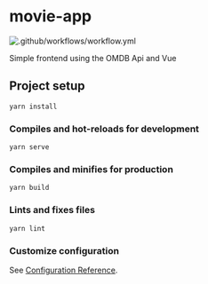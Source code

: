 # movie-app

![.github/workflows/workflow.yml](https://github.com/KenMwaura1/movie-app/workflows/.github/workflows/workflow.yml/badge.svg?branch=master)

Simple frontend using the OMDB Api and Vue

## Project setup

```
yarn install
```

### Compiles and hot-reloads for development

```
yarn serve
```

### Compiles and minifies for production

```
yarn build
```

### Lints and fixes files

```
yarn lint
```

### Customize configuration

See [Configuration Reference](https://cli.vuejs.org/config/).
